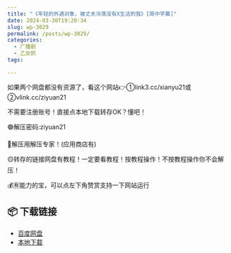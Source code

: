 ```yaml
---
title: "《年轻的外遇对象，被丈夫冷落没有X生活的我》[简中字幕]"
date: 2024-03-30T19:20:34
slug: wp-3029
permalink: /posts/wp-3029/
categories:
  - 广播剧
  - 乙女抓
tags:

---
```


如果两个网盘都没有资源了，看这个网站👉①link3.cc/xianyu21或②vlink.cc/ziyuan21

不需要注册账号！直接点本地下载转存OK？懂吧！

🟢解压密码:ziyuan21

🔵解压用解压专家！(应用商店有)

🟡转存的链接网盘有教程！一定要看教程！按教程操作！不按教程操作你不会解压！

💰🈶能力的宝，可以点左下角赞赏支持一下网站运行

## 📦 下载链接
- [百度网盘](https://blziyuan21.com/pay-download/3029?key=d4f9eb6f41&down_id=0)
- [本地下载](https://blziyuan21.com/pay-download/3029?key=d4f9eb6f41&down_id=1)

